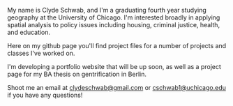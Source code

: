 My name is Clyde Schwab, and I'm a graduating fourth year studying geography at the University of Chicago. I'm interested broadly in applying spatial analysis to policy issues including housing, criminal justice, health, and education. 

Here on my github page you'll find project files for a number of projects and classes I've worked on. 

I'm developing a portfolio website that will be up soon, as well as a project page for my BA thesis on gentrification in Berlin. 

Shoot me an email at clydeschwab@gmail.com or cschwab1@uchicago.edu if you have any questions! 

<!---
cschwab1/cschwab1 is a ✨ special ✨ repository because its `README.md` (this file) appears on your GitHub profile.
You can click the Preview link to take a look at your changes.
--->
